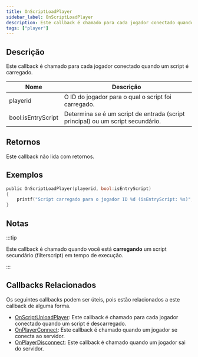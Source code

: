 ```yaml
---
title: OnScriptLoadPlayer
sidebar_label: OnScriptLoadPlayer
description: Este callback é chamado para cada jogador conectado quando um script é carregado.
tags: ["player"]
---
```


<VersionWarn name='callback' version='omp v1.3.1.2748' />

## Descrição

Este callback é chamado para cada jogador conectado quando um script é carregado.

| Nome          | Descrição                                                                 |
|---------------|---------------------------------------------------------------------------|
| playerid      | O ID do jogador para o qual o script foi carregado.                      |
| bool:isEntryScript | Determina se é um script de entrada (script principal) ou um script secundário. |

## Retornos

Este callback não lida com retornos.

## Exemplos

```c
public OnScriptLoadPlayer(playerid, bool:isEntryScript)
{
    printf("Script carregado para o jogador ID %d (isEntryScript: %s)", playerid, isEntryScript ? "Sim" : "Não");
}
```

## Notas

:::tip

Este callback é chamado quando você está **carregando** um script secundário (filterscript) em tempo de execução.

:::

## Callbacks Relacionados

Os seguintes callbacks podem ser úteis, pois estão relacionados a este callback de alguma forma. 

- [OnScriptUnloadPlayer](OnScriptUnloadPlayer): Este callback é chamado para cada jogador conectado quando um script é descarregado.
- [OnPlayerConnect](OnPlayerConnect): Este callback é chamado quando um jogador se conecta ao servidor.
- [OnPlayerDisconnect](OnPlayerDisconnect): Este callback é chamado quando um jogador sai do servidor.